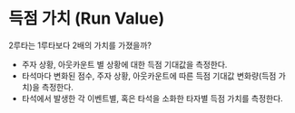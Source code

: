 # 득점 가치 (Run Value)


2루타는 1루타보다 2배의 가치를 가졌을까? 




- 주자 상황, 아웃카운트 별 상황에 대한 득점 기대값을 측정한다.
- 타석마다 변화된 점수, 주자 상황, 아웃카운트에 따른 득점 기대값 변화량(득점 가치)을 측정한다.
- 타석에서 발생한 각 이벤트별, 혹은 타석을 소화한 타자별 득점 가치를 측정한다.
